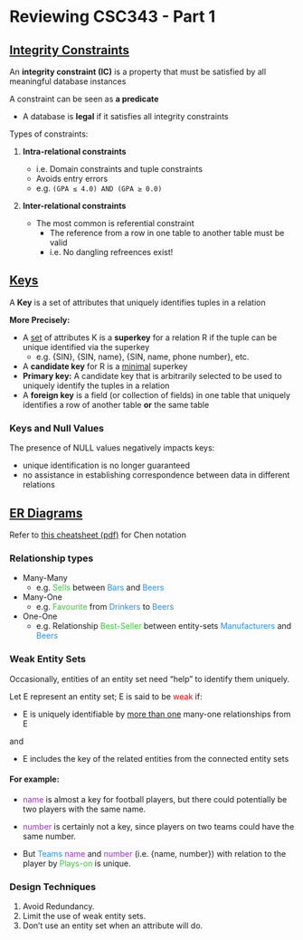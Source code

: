 # Reviewing CSC343 - Part 1

## **<u>Integrity Constraints</u>**
An **integrity constraint (IC)** is a property that must be satisfied by all meaningful database instances

A constraint can be seen as **a predicate**
* A database is **legal** if it satisfies all integrity constraints

Types of constraints:
1. **Intra-relational constraints**
   * i.e. Domain constraints and tuple constraints
   * Avoids entry errors
   * e.g. `(GPA ≤ 4.0) AND (GPA ≥ 0.0)`

2. **Inter-relational constraints**
    * The most common is referential constraint
      * The reference from a row in one table to another table must be valid
      * i.e. No dangling refreences exist!



## **<u>Keys</u>**
A **Key** is a set of attributes that uniquely identifies tuples in a relation

**More Precisely:**
* A <u>set</u> of attributes K is a **superkey** for a relation R if the tuple can be unique identified via the superkey
    * e.g. {SIN}, {SIN, name}, {SIN, name, phone number}, etc.
* A **candidate key** for R is a <u>minimal</u> superkey
* **Primary key:** A candidate key that is arbitrarily selected to be used to uniquely identify the tuples in a relation
* A **foreign key** is a field (or collection of fields) in one table that uniquely identifies a row of another table **or** the same table

### **Keys and Null Values**
The presence of NULL values negatively impacts keys:
* unique identification is no longer guaranteed
* no assistance in establishing correspondence between data in different relations

## **<u>ER Diagrams</u>**

Refer to [this cheatsheet (pdf)](../References/ERD%20Chen%20Notation.pdf) for Chen notation

### **Relationship types**
* Many-Many
  * e.g. <d1 style="color:limegreen;">Sells</d1> between <d1 style="color:dodgerblue;">Bars</d1> and <d1 style="color:dodgerblue;">Beers</d1>
* Many-One
  * e.g. <d1 style="color:limegreen;">Favourite</d1> from <d1 style="color:dodgerblue;">Drinkers</d1> to <d1 style="color:dodgerblue;">Beers</d1>
* One-One
  * e.g. Relationship <d1 style="color:limegreen;">Best-Seller</d1> between entity-sets <d1 style="color:dodgerblue;">Manufacturers</d1> and <d1 style="color:dodgerblue;">Beers</d1>

### **Weak Entity Sets**
Occasionally, entities of an entity set need “help” to identify them uniquely.

Let E represent an entity set; E is said to be <d1 style="color:red;">weak</d1> if:

* E is uniquely identifiable by <u>more than one</u> many-one relationships from E

and  

* E includes the key of the related entities from the connected entity sets

#### **For example:**
* <d1 style="color:darkorchid;">name</d1> is almost a key for football players, but there could potentially be two players with the same name.

* <d1 style="color:darkorchid;">number</d1> is certainly not a key, since players on two teams could have the same number.

* But <d1 style="color:dodgerblue;">Teams</d1> <d1 style="color:darkorchid;">name</d1> and <d1 style="color:darkorchid;">number</d1> (i.e. {name, number}) with relation to the player by <d1 style="color:limegreen;">Plays-on</d1> is unique.

### **Design Techniques**
1. Avoid Redundancy.
2. Limit the use of weak entity sets.
3. Don’t use an entity set when an attribute will do.


